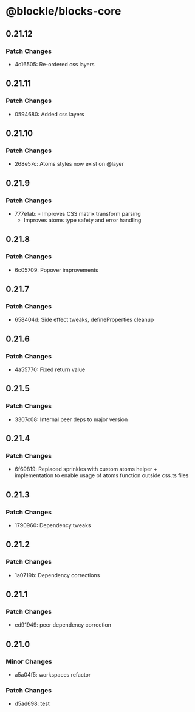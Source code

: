 # @blockle/blocks-core

## 0.21.12

### Patch Changes

- 4c16505: Re-ordered css layers

## 0.21.11

### Patch Changes

- 0594680: Added css layers

## 0.21.10

### Patch Changes

- 268e57c: Atoms styles now exist on @layer

## 0.21.9

### Patch Changes

- 777e1ab: - Improves CSS matrix transform parsing
  - Improves atoms type safety and error handling

## 0.21.8

### Patch Changes

- 6c05709: Popover improvements

## 0.21.7

### Patch Changes

- 658404d: Side effect tweaks, defineProperties cleanup

## 0.21.6

### Patch Changes

- 4a55770: Fixed return value

## 0.21.5

### Patch Changes

- 3307c08: Internal peer deps to major version

## 0.21.4

### Patch Changes

- 6f69819: Replaced sprinkles with custom atoms helper + implementation to enable usage of atoms function outside css.ts files

## 0.21.3

### Patch Changes

- 1790960: Dependency tweaks

## 0.21.2

### Patch Changes

- 1a0719b: Dependency corrections

## 0.21.1

### Patch Changes

- ed91949: peer dependency correction

## 0.21.0

### Minor Changes

- a5a04f5: workspaces refactor

### Patch Changes

- d5ad698: test
